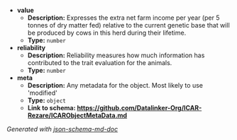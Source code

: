  - <b id="#/properties/value">value</b>
	 - **Description:** Expresses the extra net farm income per year (per 5 tonnes of dry matter fed) relative to the current genetic base that will be produced by cows in this herd during their lifetime.
	 - **Type:** `number`
 - <b id="#/properties/reliability">reliability</b>
	 - **Description:** Reliability measures how much information has contributed to the trait evaluation for the animals.
	 - **Type:** `number`
 - <b id="#/properties/meta">meta</b>
	 - **Description:** Any metadata for the object.  Most likely to use 'modified'
	 - **Type:** `object`
	 - <b id="httpsgithub.comdatalinker-orgicar-rezareicarobjectmetadata.md">Link to schema: https://github.com/Datalinker-Org/ICAR-Rezare/ICARObjectMetaData.md</b>

_Generated with [json-schema-md-doc](https://brianwendt.github.io/json-schema-md-doc/)_